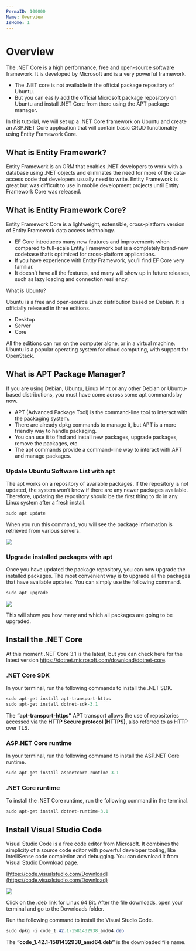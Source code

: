 ```yaml
---
PermaID: 100000
Name: Overview
IsHome: 1
---
```


# Overview

The .NET Core is a high performance, free and open-source software framework. It is developed by Microsoft and is a very powerful framework. 

 - The .NET core is not available in the official package repository of Ubuntu. 
 - But you can easily add the official Microsoft package repository on Ubuntu and install .NET Core from there using the APT package manager.

In this tutorial, we will set up a .NET Core framework on Ubuntu and create an ASP.NET Core application that will contain basic CRUD functionality using Entity Framework Core.

## What is Entity Framework?

Entity Framework is an ORM that enables .NET developers to work with a database using .NET objects and eliminates the need for more of the data-access code that developers usually need to write. Entity Framework is great but was difficult to use in mobile development projects until Entity Framework Core was released. 

## What is Entity Framework Core?	

Entity Framework Core is a lightweight, extensible, cross-platform version of Entity Framework data access technology. 

 - EF Core introduces many new features and improvements when compared to full-scale Entity Framework but is a completely brand-new codebase that’s optimized for cross-platform applications. 
 - If you have experience with Entity Framework, you’ll find EF Core very familiar. 
 - It doesn’t have all the features, and many will show up in future releases, such as lazy loading and connection resiliency.

What is Ubuntu?

Ubuntu is a free and open-source Linux distribution based on Debian. It is officially released in three editions. 

 - Desktop
 - Server
 - Core

All the editions can run on the computer alone, or in a virtual machine. Ubuntu is a popular operating system for cloud computing, with support for OpenStack.

## What is APT Package Manager?

If you are using Debian, Ubuntu, Linux Mint or any other Debian or Ubuntu-based distributions, you must have come across some apt commands by now.

 - APT (Advanced Package Tool) is the command-line tool to interact with the packaging system. 
 - There are already dpkg commands to manage it, but APT is a more friendly way to handle packaging. 
 - You can use it to find and install new packages, upgrade packages, remove the packages, etc.
 - The apt commands provide a command-line way to interact with APT and manage packages.

### Update Ubuntu Software List with apt

The apt works on a repository of available packages. If the repository is not updated, the system won’t know if there are any newer packages available. Therefore, updating the repository should be the first thing to do in any Linux system after a fresh install.

```csharp
sudo apt update
```

When you run this command, you will see the package information is retrieved from various servers.

<img src="https://raw.githubusercontent.com/zzzprojects/learn-orm/master/entity-framework-core-on-ubuntu/images/overview-1.png">

### Upgrade installed packages with apt

Once you have updated the package repository, you can now upgrade the installed packages. The most convenient way is to upgrade all the packages that have available updates. You can simply use the following command. 

```csharp
sudo apt upgrade
```

<img src="https://raw.githubusercontent.com/zzzprojects/learn-orm/master/entity-framework-core-on-ubuntu/images/overview-2.png">

This will show you how many and which all packages are going to be upgraded.

## Install the .NET Core

At this moment .NET Core 3.1 is the latest, but you can check here for the latest version https://dotnet.microsoft.com/download/dotnet-core.

### .NET Core SDK

In your terminal, run the following commands to install the .NET SDK.

```csharp
sudo apt-get install apt-transport-https
sudo apt-get install dotnet-sdk-3.1
```
The **“apt-transport-https”** APT transport allows the use of repositories accessed via the **HTTP Secure protocol (HTTPS)**, also referred to as HTTP over TLS.

### ASP.NET Core runtime

In your terminal, run the following command to install the ASP.NET Core runtime.

```csharp
sudo apt-get install aspnetcore-runtime-3.1
```

### .NET Core runtime

To install the .NET Core runtime, run the following command in the terminal.

```csharp
sudo apt-get install dotnet-runtime-3.1
```

## Install Visual Studio Code

Visual Studio Code is a free code editor from Microsoft. It combines the simplicity of a source code editor with powerful developer tooling, like IntelliSense code completion and debugging. You can download it from Visual Studio Download page.

[https://code.visualstudio.com/Download](https://code.visualstudio.com/Download)

<img src="https://raw.githubusercontent.com/zzzprojects/learn-orm/master/entity-framework-core-on-ubuntu/images/overview-3.png">

Click on the .deb link for Linux 64 Bit. After the file downloads, open your terminal and go to the Downloads folder.

Run the following command to install the Visual Studio Code.

```csharp
sudo dpkg -i code_1.42.1-1581432938_amd64.deb
```
The **“code_1.42.1-1581432938_amd64.deb”** is the downloaded file name.
